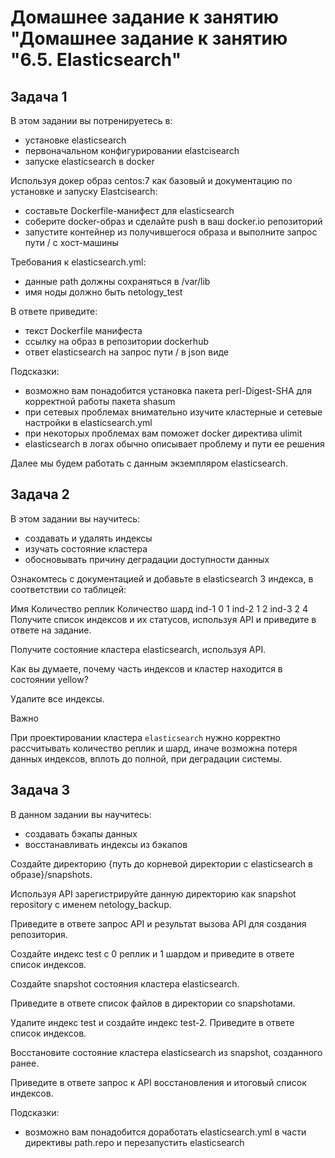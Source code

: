 # Домашнее задание к занятию "Домашнее задание к занятию "6.5. Elasticsearch"

## Задача 1
В этом задании вы потренируетесь в:  

- установке elasticsearch
- первоначальном конфигурировании elastcisearch
- запуске elasticsearch в docker


Используя докер образ centos:7 как базовый и документацию по установке и запуску Elastcisearch:  

- составьте Dockerfile-манифест для elasticsearch
- соберите docker-образ и сделайте push в ваш docker.io репозиторий
- запустите контейнер из получившегося образа и выполните запрос пути / c хост-машины


Требования к elasticsearch.yml:  
- данные path должны сохраняться в /var/lib 
- имя ноды должно быть netology_test  


В ответе приведите:   
- текст Dockerfile манифеста  
- ссылку на образ в репозитории dockerhub  
- ответ elasticsearch на запрос пути / в json виде  


Подсказки:  
- возможно вам понадобится установка пакета perl-Digest-SHA для корректной работы пакета shasum  
- при сетевых проблемах внимательно изучите кластерные и сетевые настройки в elasticsearch.yml  
- при некоторых проблемах вам поможет docker директива ulimit  
- elasticsearch в логах обычно описывает проблему и пути ее решения


Далее мы будем работать с данным экземпляром elasticsearch.  

## Задача 2
В этом задании вы научитесь:

- создавать и удалять индексы
- изучать состояние кластера
- обосновывать причину деградации доступности данных


Ознакомтесь с документацией и добавьте в elasticsearch 3 индекса, в соответствии со таблицей:

Имя	Количество реплик	Количество шард
ind-1	0	1
ind-2	1	2
ind-3	2	4
Получите список индексов и их статусов, используя API и приведите в ответе на задание.

Получите состояние кластера elasticsearch, используя API.

Как вы думаете, почему часть индексов и кластер находится в состоянии yellow?

Удалите все индексы.

Важно

При проектировании кластера ```elasticsearch``` нужно корректно рассчитывать количество реплик и шард, иначе возможна потеря данных индексов, вплоть до полной, при деградации системы.

## Задача 3
В данном задании вы научитесь:

- создавать бэкапы данных
- восстанавливать индексы из бэкапов


Создайте директорию {путь до корневой директории с elasticsearch в образе}/snapshots.

Используя API зарегистрируйте данную директорию как snapshot repository c именем netology_backup.

Приведите в ответе запрос API и результат вызова API для создания репозитория.

Создайте индекс test с 0 реплик и 1 шардом и приведите в ответе список индексов.

Создайте snapshot состояния кластера elasticsearch.

Приведите в ответе список файлов в директории со snapshotами.

Удалите индекс test и создайте индекс test-2. Приведите в ответе список индексов.

Восстановите состояние кластера elasticsearch из snapshot, созданного ранее.

Приведите в ответе запрос к API восстановления и итоговый список индексов.

Подсказки:

- возможно вам понадобится доработать elasticsearch.yml в части директивы path.repo и перезапустить elasticsearch
